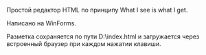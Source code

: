 Простой редактор HTML по принципу What I see is what I get.

Написано на WinForms.

Разметка сохраняется по пути D:\\index.html и загружается через встроенный браузер при каждом нажатии клавиши.
